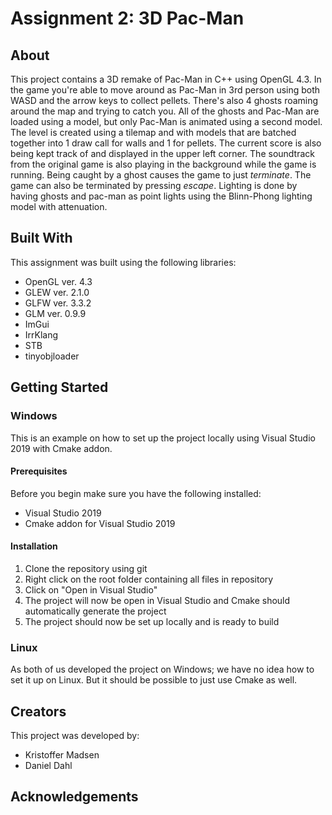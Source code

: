 # Assignment 2: 3D Pac-Man

## About

This project contains a 3D remake of Pac-Man in C++ using OpenGL 4.3. In the game you're able to move around as Pac-Man in 3rd person using both WASD and the arrow keys to collect pellets.
There's also 4 ghosts roaming around the map and trying to catch you. All of the ghosts and Pac-Man are loaded using a model, but only Pac-Man is animated using a second model.
The level is created using a tilemap and with models that are batched together into 1 draw call for walls and 1 for pellets. The current score is also being kept track of
and displayed in the upper left corner. The soundtrack from the original game is also playing in the background while the game is running. Being caught by a ghost causes
the game to just *terminate*. The game can also be terminated by pressing *escape*. Lighting is done by having ghosts and pac-man as point lights using the Blinn-Phong lighting model with attenuation.

## Built With

This assignment was built using the following libraries:

* OpenGL ver. 4.3
* GLEW ver. 2.1.0
* GLFW ver. 3.3.2
* GLM ver. 0.9.9
* ImGui
* IrrKlang
* STB
* tinyobjloader

## Getting Started

### Windows

This is an example on how to set up the project locally using Visual Studio 2019 with Cmake addon.

#### Prerequisites

Before you begin make sure you have the following installed:

* Visual Studio 2019
* Cmake addon for Visual Studio 2019

#### Installation

1. Clone the repository using git
2. Right click on the root folder containing all files in repository
3. Click on "Open in Visual Studio"
4. The project will now be open in Visual Studio and Cmake should automatically generate the project
5. The project should now be set up locally and is ready to build

### Linux

As both of us developed the project on Windows; we have no idea how to set it up on Linux. But it should be possible to just use Cmake as well.

## Creators

This project was developed by:

* Kristoffer Madsen
* Daniel Dahl

## Acknowledgements
